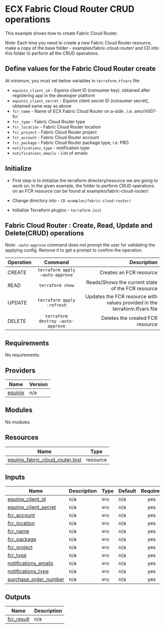 # ECX Fabric Cloud Router CRUD operations
This example shows how to create Fabric Cloud Router.

Note: Each time you need to create a new Fabric Cloud Router resource, 
make a copy of the base folder - examples/fabric-cloud-router/ and CD into this folder to perform all the CRUD operations.

## Define values for the Fabric Cloud Router create
At minimum, you must set below variables in `terraform.tfvars` file:
  - `equinix_client_id` - Equinix client ID (consumer key), obtained after
  registering app in the developer platform
  - `equinix_client_secret` - Equinix client secret ID (consumer secret),
  obtained same way as above
  - `fcr_name` - Name of ECX Fabric Cloud Router on a-side , i.e. amcrh007-fcr
  - `fcr_type` - Fabric Cloud Router type
  - `fcr_location` - Fabric Cloud Router location
  - `fcr_project` - Fabric Cloud Router project
  - `fcr_account` - Fabric Cloud Router account
  - `fcr_package` - Fabric Cloud Router package type, i.e. PRO
  - `notifications_type` - notification type
  - `notifications_emails` - List of emails

## Initialize
- First step is to initialize the terraform directory/resource we are going to work on.
In the given example, the folder to perform CRUD operations on an FCR resource can be found at examples/fabric-cloud-router/.

- Change directory into - `CD examples/fabric-cloud-router/`
- Initialize Terraform plugins - `terraform init`

## Fabric Cloud Router : Create, Read, Update and Delete(CRUD) operations
 Note: `–auto-approve` command does not prompt the user for validating the applying config. Remove it to get a prompt to confirm the operation.

| Operation |              Command              |                                                                Description |
|:----------|:---------------------------------:|---------------------------------------------------------------------------:|
| CREATE    |  `terraform apply –auto-approve`  |                                                    Creates an FCR resource |
| READ      |         `terraform show`          |                          Reads/Shows the current state of the FCR resource |
| UPDATE    |    `terraform apply -refresh`     | Updates the FCR resource with values provided in the terraform.tfvars file |
| DELETE    | `terraform destroy –auto-approve` |                                           Deletes the created FCR resource |
<!-- BEGIN_TF_DOCS -->
## Requirements

No requirements.

## Providers

| Name | Version |
|------|---------|
| <a name="provider_equinix"></a> [equinix](#provider\_equinix) | n/a |

## Modules

No modules.

## Resources

| Name | Type |
|------|------|
| [equinix_fabric_cloud_router.test](https://registry.terraform.io/providers/equinix/equinix/latest/docs/resources/fabric_cloud_router) | resource |

## Inputs

| Name | Description | Type | Default | Required |
|------|-------------|------|---------|:--------:|
| <a name="input_equinix_client_id"></a> [equinix\_client\_id](#input\_equinix\_client\_id) | n/a | `any` | n/a | yes |
| <a name="input_equinix_client_secret"></a> [equinix\_client\_secret](#input\_equinix\_client\_secret) | n/a | `any` | n/a | yes |
| <a name="input_fcr_account"></a> [fcr\_account](#input\_fcr\_account) | n/a | `any` | n/a | yes |
| <a name="input_fcr_location"></a> [fcr\_location](#input\_fcr\_location) | n/a | `any` | n/a | yes |
| <a name="input_fcr_name"></a> [fcr\_name](#input\_fcr\_name) | n/a | `any` | n/a | yes |
| <a name="input_fcr_package"></a> [fcr\_package](#input\_fcr\_package) | n/a | `any` | n/a | yes |
| <a name="input_fcr_project"></a> [fcr\_project](#input\_fcr\_project) | n/a | `any` | n/a | yes |
| <a name="input_fcr_type"></a> [fcr\_type](#input\_fcr\_type) | n/a | `any` | n/a | yes |
| <a name="input_notifications_emails"></a> [notifications\_emails](#input\_notifications\_emails) | n/a | `any` | n/a | yes |
| <a name="input_notifications_type"></a> [notifications\_type](#input\_notifications\_type) | n/a | `any` | n/a | yes |
| <a name="input_purchase_order_number"></a> [purchase\_order\_number](#input\_purchase\_order\_number) | n/a | `any` | n/a | yes |

## Outputs

| Name | Description |
|------|-------------|
| <a name="output_fcr_result"></a> [fcr\_result](#output\_fcr\_result) | n/a |
<!-- END_TF_DOCS -->